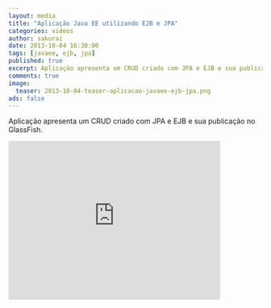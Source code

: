 ```yaml
---
layout: media
title: "Aplicação Java EE utilizando EJB e JPA"
categories: videos
author: sakurai
date: 2013-10-04 16:30:00
tags: [javaee, ejb, jpa]
published: true
excerpt: Aplicação apresenta um CRUD criado com JPA e EJB e sua publicação no GlassFish.
comments: true
image:
  teaser: 2013-10-04-teaser-aplicacao-javaee-ejb-jpa.png
ads: false
---
```


Aplicação apresenta um CRUD criado com JPA e EJB e sua publicação no GlassFish.

<iframe width="420" height="315" src="https://www.youtube.com/embed/cZoe1kSJ3Zg" frameborder="0" allowfullscreen></iframe>
